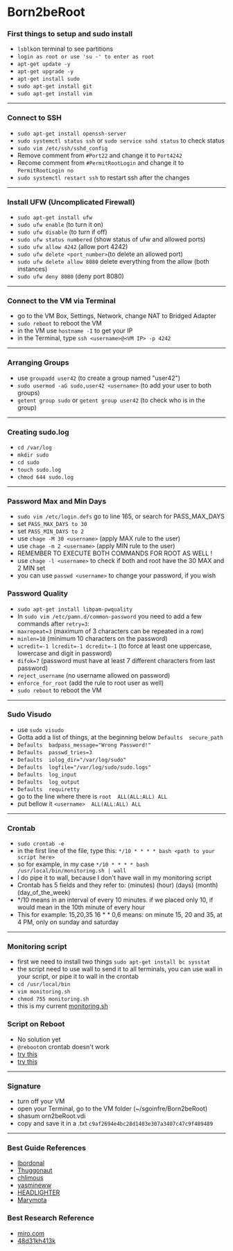 # Born2beRoot

### First things to setup and sudo install

  - `lsblk`on terminal to see partitions
  - `login as root or use 'su -' to enter as root`
  - `apt-get update -y`
  - `apt-get upgrade -y`
  - `apt-get install sudo`
  - `sudo apt-get install git`
  - `sudo apt-get install vim`

---

### Connect to SSH

  - `sudo apt-get install openssh-server`
  - `sudo systemctl status ssh` or `sudo service sshd status` to check status
  - `sudo vim /etc/ssh/sshd_config`
  - Remove comment from `#Port22` and change it to `Port4242`
  - Recome comment from `#PermitRootLogin` and change it to `PermitRootLogin no`
  - `sudo systemctl restart ssh` to restart ssh after the changes

---

### Install UFW (Uncomplicated Firewall)

  - `sudo apt-get install ufw`
  - `sudo ufw enable` (to turn it on)
  - `sudo ufw disable` (to turn if off)
  - `sudo ufw status numbered` (show status of ufw and allowed ports)
  - `sudo ufw allow 4242` (allow port 4242)
  - `sudo ufw delete <port_number>`(to delete an allowed port)
  - `sudo ufw delete allow 8080` delete everything from the allow (both instances)
  - `sudo ufw deny 8080` (deny port 8080)

---

### Connect to the VM via Terminal

  - go to the VM Box, Settings, Network, change NAT to Bridged Adapter
  - `sudo reboot` to reboot the VM
  - in the VM use `hostname -I` to get your IP
  - in the Terminal, type `ssh <username>@<VM IP> -p 4242`

---

### Arranging Groups

  - use `groupadd user42` (to create a group named "user42")
  - `sudo usermod -aG sudo,user42 <username>` (to add your user to both groups)
  - `getent group sudo` or `getent group user42` (to check who is in the group)

---

### Creating sudo.log

  - `cd /var/log`
  - `mkdir sudo`
  - `cd sudo`
  - `touch sudo.log`
  - `chmod 644 sudo.log`

---

### Password Max and Min Days

  - `sudo vim /etc/login.defs` go to line 165, or search for PASS_MAX_DAYS
  - set `PASS_MAX_DAYS to 30`
  - set `PASS_MIN_DAYS to 2`
  - use `chage -M 30 <username>` (apply MAX rule to the user)
  - use `chage -m 2 <username>` (apply MIN rule to the user)
  - REMEMBER TO EXECUTE BOTH COMMANDS FOR ROOT AS WELL !
  - use `chage -l <username>` to check if both <username> and root have the 30 MAX and 2 MIN set
  - you can use `passwd <username>` to change your password, if you wish

### Password Quality

  - `sudo apt-get install libpam-pwquality`
  - In `sudo vim /etc/pamn.d/common-password` you need to add a few commands after `retry=3`:
  - `maxrepeat=3` (maximum of 3 characters can be repeated in a row)
  - `minlen=10` (minimum 10 characters on the password)
  - `ucredit=-1 lcredit=-1 dcredit=-1` (to force at least one uppercase, lowercase and digit in password)
  - `difok=7` (password must have at least 7 different characters from last password)
  - `reject_username` (no username allowed on password)
  - `enforce_for_root` (add the rule to root user as well)
  - `sudo reboot` to reboot the VM

--- 

### Sudo Visudo

  - use `sudo visudo`
  - Gotta add a list of things, at the beginning below `Defaults  secure_path`
  - `Defaults  badpass_message="Wrong Password!"`
  - `Defaults  passwd_tries=3`
  - `Defaults  iolog_dir="/var/log/sudo"`
  - `Defaults  logfile="/var/log/sudo/sudo.logs"`
  - `Defaults  log_input`
  - `Defaults  log_output`
  - `Defaults  requiretty`
  - go to the line where there is `root  ALL(ALL:ALL) ALL`
  - put bellow it `<username>  ALL(ALL:ALL) ALL`

---

### Crontab

  - `sudo crontab -e`
  - in the first line of the file, type this: `*/10 * * * * bash <path to your script here>`
  - so for example, in my case `*/10 * * * * bash /usr/local/bin/monitoring.sh | wall`
  - I do pipe it to wall, because I don't have wall in my monitoring script
  - Crontab has 5 fields and they refer to: (minutes) (hour) (days) (month) (day_of_the_week)
  - */10 means in an interval of every 10 minutes. if we placed only 10, if would mean in the 10th minute of every hour
  - This for example: 15,20,35 16 * * 0,6 means: on minute 15, 20 and 35, at 4 PM, only on sunday and saturday

---

### Monitoring script

  - first we need to install two things `sudo apt-get install bc sysstat`
  - the script need to use wall to send it to all terminals, you can use wall in your script, or pipe it to wall in the crontab
  - `cd /usr/local/bin`
  - `vim monitoring.sh`
  - `chmod 755 monitoring.sh`
  - this is my current [monitoring.sh](https://github.com/Chaudbrush/Born2beRoot/blob/main/monitoring.sh)

### Script on Reboot

  - No solution yet
  - `@reboot`on crontab doesn't work
  - [try this](https://bugs.debian.org/cgi-bin/bugreport.cgi?att=0;bug=635473;msg=70)
  - [try this](https://github.com/HEADLIGHTER/Born2BeRoot-42/blob/main/rebootfix.txt)
---

### Signature

  - turn off your VM
  - open your Terminal, go to the VM folder (~/sgoinfre/Born2beRoot)
  - shasum orn2beRoot.vdi
  - copy and save it in a .txt `c9af2694e4bc28d1403e307a3407c47c9f489489`

---

### Best Guide References

  - [lbordonal](https://github.com/lbordonal/01-Born2beroot/wiki)
  - [Thuggonaut](https://github.com/Thuggonaut/42IC_Ring01_Born2beRoot)
  - [chlimous](https://github.com/chlimous/42-born2beroot_guide/tree/main)
  - [yasmineww](https://github.com/yasmineww/Born2beRoot/tree/main)
  - [HEADLIGHTER](https://github.com/HEADLIGHTER/Born2BeRoot-42/tree/main)
  - [Marymota](https://github.com/Marymota/born2beroot/blob/main/born2beroot.png)

### Best Research Reference

  - [miro.com](https://miro.com/app/board/uXjVLzBvyb8=/)
  - [48d31kh413k](https://github.com/48d31kh413k/1337-Born2beRoot-42)
